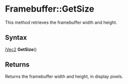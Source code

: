 # Framebuffer::GetSize
This method retrieves the framebuffer width and height.

## Syntax
[iVec2](iVec2) **GetSize**()

## Returns
Returns the framebuffer width and height, in display pixels.
